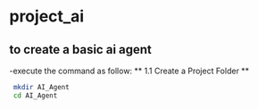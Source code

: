 # project_ai
## to create a basic ai agent
-execute the command as follow:
** 1.1 Create a Project Folder **
 ```sh
  mkdir AI_Agent
  cd AI_Agent
